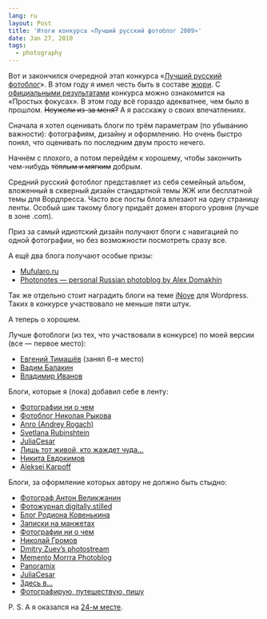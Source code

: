 ```yaml
---
lang: ru
layout: Post
title: 'Итоги конкурса «Лучший русский фотоблог 2009»'
date: Jan 27, 2010
tags:
  - photography
---
```


Вот и закончился очередной этап конкурса «[Лучший русский фотоблог](http://rosbest.ru/)». В этом году я имел честь быть в составе [жюри](http://rosbest.ru/users/jury). С [официальными результатами](http://focused.ru/6747) конкурса можно ознакомится на «Простых фокусах». В этом году всё гораздо адекватнее, чем было в прошлом. ~~Неужели из-за меня?~~ А я расскажу о своих впечатлениях.

<!--more-->

Сначала я хотел оценивать блоги по трём параметрам (по убыванию важности): фотографиям, дизайну и оформлению. Но очень быстро понял, что оценивать по последним двум просто нечего.

Начнём с плохого, а потом перейдём к хорошему, чтобы закончить чем-нибудь ~~тёплым и мягким~~ добрым.

Средний русский фотоблог представляет из себя семейный альбом, вложенный в скверный дизайн стандартной темы ЖЖ или бесплатной темы для Вордпресса. Часто все посты блога влезают на одну страницу ленты. Особый шик такому блогу придаёт домен второго уровня (лучше в зоне .com).

Приз за самый идиотский дизайн получают блоги с навигацией по одной фотографии, но без возможности посмотреть сразу все.

А ещё два блога получают особые призы:

* [Mufularo.ru](http://mufularo.ru/)
* [Photonotes — personal Russian photoblog by Alex Domakhin](http://www.photonotes.ru/)

Так же отдельно стоит наградить блоги на теме [iNove](http://www.neoease.com/themes/) для Wordpress. Таких в конкурсе участвовало не меньше пяти штук.

А теперь о хорошем.

Лучше фотоблоги (из тех, что участвовали в конкурсе) по моей версии (все — первое место):

* [Евгений Тимашёв](http://www.fotografia.com.ua/) (занял 6-е место)
* [Вадим Балакин](http://vvp-tm.livejournal.com/)
* [Владимир Иванов](http://izanoza.livejournal.com/)

Блоги, которые я (пока) добавил себе в ленту:

* [Фотографии ни о чем](http://morre.ru/)
* [Фотоблог Николая Рыкова](http://piczone.info/)
* [Anro (Andrey Rogach)](http://anr0.livejournal.com/)
* [Svetlana Rubinshtein](http://e-claire246.livejournal.com/)
* [JuliaCesar](http://juliacesar.livejournal.com/)
* [Лишь тот живой, кто жаждет чуда…](http://k-titov.livejournal.com/)
* [Никита Евдокимов](http://ne-denial.livejournal.com/)
* [Aleksei Karpoff](http://photolubitel.livejournal.com/)

Блоги, за оформление которых автору не должно быть стыдно:

* [Фотограф Антон Великжанин](http://avlk.ru/)
* [Фотожурнал digitally.stilled](http://di.stilled.org/)
* [Блог Родиона Ковенькина](http://kovenkin.com/blog/)
* [Записки на манжетах](http://lakur.ru/)
* [Фотографии ни о чем](http://morre.ru/)
* [Николай Громов](http://ngromov.ru/)
* [Dmitry Zuev’s photostream](http://photo.dzuev.ru/)
* [Memento Morrra Photoblog](http://photo.morrra.ru/)
* [Panoramix](http://www.panoramix.ru/blog/)
* [JuliaCesar](http://juliacesar.livejournal.com/)
* [Здесь в…](http://stas-kulesh.livejournal.com/)
* [Фотографирую, путешествую, пишу](http://volderamos.livejournal.com/)

P. S. А я оказался на [24-м месте](http://rosbest.ru/blogs/).
